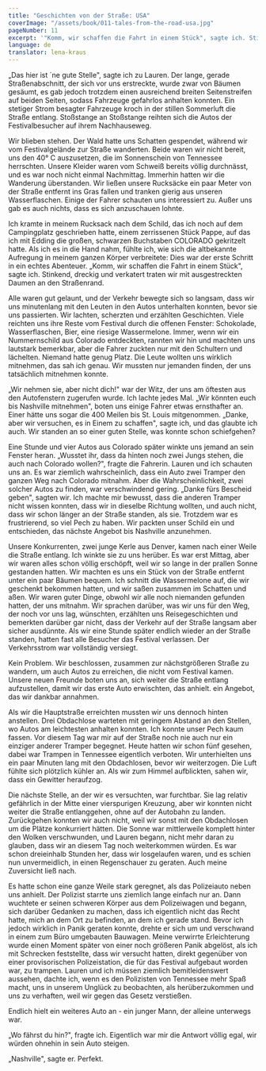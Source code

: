 ```yaml
---
title: "Geschichten von der Straße: USA"
coverImage: "/assets/book/011-tales-from-the-road-usa.jpg"
pageNumber: 11
excerpt: '"Komm, wir schaffen die Fahrt in einem Stück", sagte ich. Stinkend, dreckig und verkatert traten wir mit ausgestreckten Daumen an den Straßenrand.'
language: de
translator: lena-kraus
---
```


„Das hier ist ´ne gute Stelle", sagte ich zu Lauren. Der lange, gerade Straßenabschnitt, der sich vor uns erstreckte, wurde zwar von Bäumen gesäumt, es gab jedoch trotzdem einen ausreichend breiten Seitenstreifen auf beiden Seiten, sodass Fahrzeuge gefahrlos anhalten konnten. Ein stetiger Strom besagter Fahrzeuge kroch in der stillen Sommerluft die Straße entlang. Stoßstange an Stoßstange reihten sich die Autos der Festivalbesucher auf ihrem Nachhauseweg.

Wir blieben stehen. Der Wald hatte uns Schatten gespendet, während wir vom Festivalgelände zur Straße wanderten. Beide waren wir nicht bereit, uns den 40° C auszusetzen, die im Sonnenschein von Tennessee herrschten. Unsere Kleider waren vom Schweiß bereits völlig durchnässt, und es war noch nicht einmal Nachmittag. Immerhin hatten wir die Wanderung überstanden. Wir ließen unsere Rucksäcke ein paar Meter von der Straße entfernt ins Gras fallen und tranken gierig aus unseren Wasserflaschen. Einige der Fahrer schauten uns interessiert zu. Außer uns gab es auch nichts, dass es sich anzuschauen lohnte.

Ich kramte in meinem Rucksack nach dem Schild, das ich noch auf dem Campingplatz geschrieben hatte, einem zerrissenen Stück Pappe, auf das ich mit Edding die großen, schwarzen Buchstaben COLORADO gekritzelt hatte. Als ich es in die Hand nahm, fühlte ich, wie sich die altbekannte Aufregung in meinem ganzen Körper verbreitete: Dies war der erste Schritt in ein echtes Abenteuer. „Komm, wir schaffen die Fahrt in einem Stück", sagte ich. Stinkend, dreckig und verkatert traten wir mit ausgestreckten Daumen an den Straßenrand.

Alle waren gut gelaunt, und der Verkehr bewegte sich so langsam, dass wir uns minutenlang mit den Leuten in den Autos unterhalten konnten, bevor sie uns passierten. Wir lachten, scherzten und erzählten Geschichten. Viele reichten uns ihre Reste vom Festival durch die offenen Fenster: Schokolade, Wasserflaschen, Bier, eine riesige Wassermelone. Immer, wenn wir ein Nummernschild aus Colorado entdeckten, rannten wir hin und machten uns lautstark bemerkbar, aber die Fahrer zuckten nur mit den Schultern und lächelten. Niemand hatte genug Platz. Die Leute wollten uns wirklich mitnehmen, das sah ich genau. Wir mussten nur jemanden finden, der uns tatsächlich mitnehmen konnte.

„Wir nehmen sie, aber nicht dich!" war der Witz, der uns am öftesten aus den Autofenstern zugerufen wurde. Ich lachte jedes Mal. „Wir könnten euch bis Nashville mitnehmen", boten uns einige Fahrer etwas ernsthafter an. Einer hätte uns sogar die 400 Meilen bis St. Louis mitgenommen. „Danke, aber wir versuchen, es in Einem zu schaffen", sagte ich, und das glaubte ich auch. Wir standen an so einer guten Stelle, was konnte schon schiefgehen?

Eine Stunde und vier Autos aus Colorado später winkte uns jemand an sein Fenster heran. „Wusstet ihr, dass da hinten noch zwei Jungs stehen, die auch nach Colorado wollen?", fragte die Fahrerin. Lauren und ich schauten uns an. Es war ziemlich wahrscheinlich, dass ein Auto zwei Tramper den ganzen Weg nach Colorado mitnahm. Aber die Wahrscheinlichkeit, zwei solcher Autos zu finden, war verschwindend gering. „Danke fürs Bescheid geben", sagten wir. Ich machte mir bewusst, dass die anderen Tramper nicht wissen konnten, dass wir in dieselbe Richtung wollten, und auch nicht, dass wir schon länger an der Straße standen, als sie. Trotzdem war es frustrierend, so viel Pech zu haben. Wir packten unser Schild ein und entschieden, das nächste Angebot bis Nashville anzunehmen.

Unsere Konkurrenten, zwei junge Kerle aus Denver, kamen nach einer Weile die Straße entlang. Ich winkte sie zu uns herüber. Es war erst Mittag, aber wir waren alles schon völlig erschöpft, weil wir so lange in der prallen Sonne gestanden hatten. Wir machten es uns ein Stück von der Straße entfernt unter ein paar Bäumen bequem. Ich schnitt die Wassermelone auf, die wir geschenkt bekommen hatten, und wir saßen zusammen im Schatten und aßen. Wir waren guter Dinge, obwohl wir alle noch niemanden gefunden hatten, der uns mitnahm. Wir sprachen darüber, was wir uns für den Weg, der noch vor uns lag, wünschten, erzählten uns Reisegeschichten und bemerkten darüber gar nicht, dass der Verkehr auf der Straße langsam aber sicher ausdünnte. Als wir eine Stunde später endlich wieder an der Straße standen, hatten fast alle Besucher das Festival verlassen. Der Verkehrsstrom war vollständig versiegt.

Kein Problem. Wir beschlossen, zusammen zur nächstgrößeren Straße zu wandern, um auch Autos zu erreichen, die nicht vom Festival kamen. Unsere neuen Freunde boten uns an, sich weiter die Straße entlang aufzustellen, damit wir das erste Auto erwischten, das anhielt. ein Angebot, das wir dankbar annahmen.

Als wir die Hauptstraße erreichten mussten wir uns dennoch hinten anstellen. Drei Obdachlose warteten mit geringem Abstand an den Stellen, wo Autos am leichtesten anhalten konnten. Ich konnte unser Pech kaum fassen. Vor diesem Tag war mir auf der Straße noch nie auch nur ein einziger anderer Tramper begegnet. Heute hatten wir schon fünf gesehen, dabei war Trampen in Tennessee eigentlich verboten. Wir unterhielten uns ein paar Minuten lang mit den Obdachlosen, bevor wir weiterzogen. Die Luft fühlte sich plötzlich kühler an. Als wir zum Himmel aufblickten, sahen wir, dass ein Gewitter heraufzog.

Die nächste Stelle, an der wir es versuchten, war furchtbar. Sie lag relativ gefährlich in der Mitte einer vierspurigen Kreuzung, aber wir konnten nicht weiter die Straße entlanggehen, ohne auf der Autobahn zu landen. Zurückgehen konnten wir auch nicht, weil wir sonst mit den Obdachlosen um die Plätze konkurriert hätten. Die Sonne war mittlerweile komplett hinter den Wolken verschwunden, und Lauren begann, nicht mehr daran zu glauben, dass wir an diesem Tag noch weiterkommen würden. Es war schon dreieinhalb Stunden her, dass wir losgelaufen waren, und es schien nun unvermeidlich, in einen Regenschauer zu geraten. Auch meine Zuversicht ließ nach.

Es hatte schon eine ganze Weile stark geregnet, als das Polizeiauto neben uns anhielt. Der Polizist starrte uns ziemlich lange einfach nur an. Dann wuchtete er seinen schweren Körper aus dem Polizeiwagen und begann, sich darüber Gedanken zu machen, dass ich eigentlich nicht das Recht hatte, mich an dem Ort zu befinden, an dem ich gerade stand. Bevor ich jedoch wirklich in Panik geraten konnte, drehte er sich um und verschwand in einem zum Büro umgebauten Bauwagen. Meine verwirrte Erleichterung wurde einen Moment später von einer noch größeren Panik abgelöst, als ich mit Schrecken feststellte, dass wir versucht hatten, direkt gegenüber von einer provisorischen Polizeistation, die für das Festival aufgebaut worden war, zu trampen. Lauren und ich müssen ziemlich bemitleidenswert aussehen, dachte ich, wenn es den Polizisten von Tennessee mehr Spaß macht, uns in unserem Unglück zu beobachten, als herüberzukommen und uns zu verhaften, weil wir gegen das Gesetz verstießen.

Endlich hielt ein weiteres Auto an - ein junger Mann, der alleine unterwegs war.

„Wo fährst du hin?", fragte ich. Eigentlich war mir die Antwort völlig egal, wir würden ohnehin in sein Auto steigen.

„Nashville", sagte er. Perfekt.
